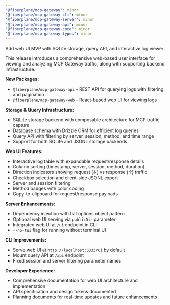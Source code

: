 ```yaml
---
"@fiberplane/mcp-gateway": minor
"@fiberplane/mcp-gateway-cli": minor
"@fiberplane/mcp-gateway-server": minor
"@fiberplane/mcp-gateway-api": minor
"@fiberplane/mcp-gateway-core": minor
"@fiberplane/mcp-gateway-types": minor
---
```


Add web UI MVP with SQLite storage, query API, and interactive log viewer

This release introduces a comprehensive web-based user interface for viewing and analyzing MCP Gateway traffic, along with supporting backend infrastructure.

**New Packages:**
- `@fiberplane/mcp-gateway-api` - REST API for querying logs with filtering and pagination
- `@fiberplane/mcp-gateway-web` - React-based web UI for viewing logs

**Storage & Query Infrastructure:**
- SQLite storage backend with composable architecture for MCP traffic capture
- Database schema with Drizzle ORM for efficient log queries
- Query API with filtering by server, session, method, and time range
- Support for both SQLite and JSONL storage backends

**Web UI Features:**
- Interactive log table with expandable request/response details
- Column sorting (timestamp, server, session, method, duration)
- Direction indicators showing request (↓) vs response (↑) traffic
- Checkbox selection and client-side JSONL export
- Server and session filtering
- Method badges with color coding
- Copy-to-clipboard for request/response payloads

**Server Enhancements:**
- Dependency injection with flat options object pattern
- Optional web UI serving via `publicDir` parameter
- Integrated web UI at `/ui` endpoint in CLI
- `--no-tui` flag for running without terminal UI

**CLI Improvements:**
- Serve web UI at `http://localhost:3333/ui` by default
- Mount query API at `/api` endpoint
- Fixed session and server filtering parameter names

**Developer Experience:**
- Comprehensive documentation for web UI architecture and implementation
- API specification and design tokens documented
- Planning documents for real-time updates and future enhancements
